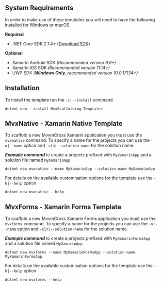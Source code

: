 ## System Requirements

In order to make use of these templates you will need to have the following installed for Windows or macOS

__Required__

 * .NET Core SDK 2.1.4+ ([Download SDK](https://www.microsoft.com/net/download))

 __Optional__ 

 * Xamarin Android SDK _(Recommended version 9.0+)_
 * Xamarin iOS SDK _(Recommended version 11.14+)_
 * UWP SDK _(__Windows Only__, recommended version 10.0.17134+)_

## Installation

To install the template run the `-i|--install` command

```text
dotnet new --install MvxScaffolding.Templates
```
## MvxNative - Xamarin Native Template

To scaffold a new MvvmCross Xamarin application you must use the `mvxnative` command. To specify a name for the projects you can use the `-n|--name` option and `-sln|--solution-name` for the solution name.

___Example command___ to create a projects prefixed with `MyXamarinApp` and a solution file named `MyXamarinApp`

```text
dotnet new mvxnative --name MyXamarinApp --solution-name MyXamarinApp
```

For details on the available customisation options for the template use the `-h|--help` option

```text
dotnet new mvxnative --help
```

## MvxForms - Xamarin Forms Template

To scaffold a new MvvmCross Xamarin Forms application you must use the `mvxforms` command. To specify a name for the projects you can use the `-n|--name` option and `-sln|--solution-name` for the solution name.

___Example command___ to create a projects prefixed with `MyXamarinFormsApp` and a solution file named `MyXamarinApp`

```text
dotnet new mvxforms --name MyXamarinFormsApp --solution-name MyXamarinFormsApp
```

For details on the available customisation options for the template use the `-h|--help` option

```text
dotnet new mvxforms --help
```
